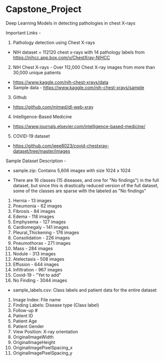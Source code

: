 # Capstone_Project
Deep Learning Models in detecting pathologies in chest X-rays

Important Links - 

1. Pathology detection using Chest X-rays
-  NIH dataset = 112120 chest x-rays with 14 pathology labels from https://nihcc.app.box.com/v/ChestXray-NIHCC
2. NIH Chest X-rays - Over 112,000 Chest X-ray images from more than 30,000 unique patients
-  https://www.kaggle.com/nih-chest-xrays/data
-  Sample data - https://www.kaggle.com/nih-chest-xrays/sample
3. Github 
-  https://github.com/mlmed/dl-web-xray
4. Intelligence-Based Medicine
-  https://www.journals.elsevier.com/intelligence-based-medicine/
5. COVID-19 dataset 
-  https://github.com/ieee8023/covid-chestxray-dataset/tree/master/images

Sample Dataset Description - 

- sample.zip: Contains 5,606 images with size 1024 x 1024

- There are 16 classes (15 diseases, and one for "No findings") in the full dataset, but since this is drastically reduced version of the full dataset, some of the classes are sparse with the labeled as "No findings"

1) Hernia - 13 images
2) Pneumonia - 62 images
3) Fibrosis - 84 images
4) Edema - 118 images
5) Emphysema - 127 images
6) Cardiomegaly - 141 images
7) Pleural_Thickening - 176 images
8) Consolidation - 226 images
9) Pneumothorax - 271 images
10) Mass - 284 images
11) Nodule - 313 images
12) Atelectasis - 508 images
13) Effusion - 644 images
14) Infiltration - 967 images
15) Covid-19 - "Yet to add"
16) No Finding - 3044 images

- sample_labels.csv: Class labels and patient data for the entire dataset

1) Image Index: File name
2) Finding Labels: Disease type (Class label)
3) Follow-up #
4) Patient ID
5) Patient Age
6) Patient Gender
7) View Position: X-ray orientation
8) OriginalImageWidth
9) OriginalImageHeight
10) OriginalImagePixelSpacing_x
11) OriginalImagePixelSpacing_y

